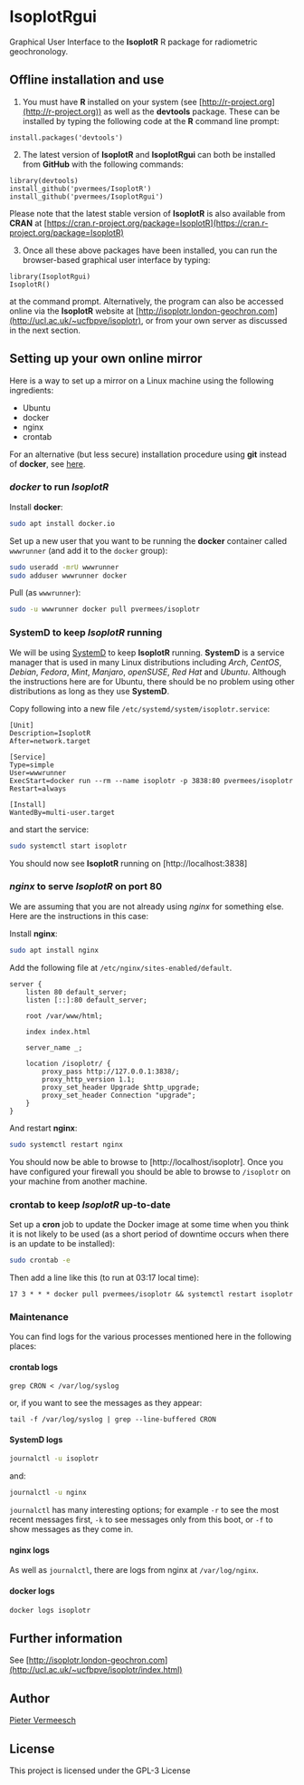 # IsoplotRgui

Graphical User Interface to the **IsoplotR** R package for radiometric
geochronology.

## Offline installation and use

1. You must have **R** installed on your system (see [http://r-project.org](http://r-project.org)) as well as the **devtools** package. These can be installed by typing the following code at the **R** command line prompt:


```
install.packages('devtools')
```

2. The latest version of **IsoplotR** and **IsoplotRgui** can both be installed from **GitHub** with the following commands:

```
library(devtools)
install_github('pvermees/IsoplotR')
install_github('pvermees/IsoplotRgui')
```

Please note that the latest stable version of **IsoplotR** is also
available from **CRAN** at
[https://cran.r-project.org/package=IsoplotR](https://cran.r-project.org/package=IsoplotR)

3. Once all these above packages have been installed, you can run the
browser-based graphical user interface by typing:


```
library(IsoplotRgui)
IsoplotR()
```

at the command prompt. Alternatively, the program can also be accessed
online via the **IsoplotR** website at
[http://isoplotr.london-geochron.com](http://ucl.ac.uk/~ucfbpve/isoplotr),
or from your own server as discussed in the next section.

## Setting up your own online mirror

Here is a way to set up a mirror on a Linux machine using the
following ingredients:

- Ubuntu
- docker
- nginx
- crontab

For an alternative (but less secure) installation procedure using
**git** instead of **docker**, see [here](gitmirror.md).

### *docker* to run *IsoplotR*

Install **docker**:

```sh
sudo apt install docker.io
```

Set up a new user that you want to be running the **docker** container
called `wwwrunner` (and add it to the `docker` group):

```sh
sudo useradd -mrU wwwrunner
sudo adduser wwwrunner docker
```

Pull (as `wwwrunner`):

```sh
sudo -u wwwrunner docker pull pvermees/isoplotr
```

### SystemD to keep *IsoplotR* running

We will be using [SystemD](https:://systemd.io) to keep **IsoplotR**
running. **SystemD** is a service manager that is used in many Linux
distributions including *Arch*, *CentOS*, *Debian*, *Fedora*, *Mint*,
*Manjaro*, *openSUSE*, *Red Hat* and *Ubuntu*. Although the
instructions here are for Ubuntu, there should be no problem using
other distributions as long as they use **SystemD**.

Copy following into a new file `/etc/systemd/system/isoplotr.service`:

```
[Unit]
Description=IsoplotR
After=network.target

[Service]
Type=simple
User=wwwrunner
ExecStart=docker run --rm --name isoplotr -p 3838:80 pvermees/isoplotr
Restart=always

[Install]
WantedBy=multi-user.target
```

and start the service:

```sh
sudo systemctl start isoplotr
```

You should now see **IsoplotR** running on [http://localhost:3838]

### *nginx* to serve *IsoplotR* on port 80

We are assuming that you are not already using *nginx* for
something else. Here are the instructions in this case:

Install **nginx**:

```sh
sudo apt install nginx
```

Add the following file at `/etc/nginx/sites-enabled/default`.

```
server {
    listen 80 default_server;
    listen [::]:80 default_server;

    root /var/www/html;

    index index.html

    server_name _;

    location /isoplotr/ {
        proxy_pass http://127.0.0.1:3838/;
		proxy_http_version 1.1;
		proxy_set_header Upgrade $http_upgrade;
		proxy_set_header Connection "upgrade";
    }
}
```

And restart **nginx**:

```sh
sudo systemctl restart nginx
```

You should now be able to browse to [http://localhost/isoplotr].
Once you have configured your firewall you should be able
to browse to `/isoplotr` on your machine from another machine.

### crontab to keep *IsoplotR* up-to-date

Set up a **cron** job to update the Docker image at some time when you
think it is not likely to be used (as a short period of downtime
occurs when there is an update to be installed):

```sh
sudo crontab -e
```

Then add a line like this (to run at 03:17 local time):

```
17 3 * * * docker pull pvermees/isoplotr && systemctl restart isoplotr
```

### Maintenance

You can find logs for the various processes mentioned here in the
following places:

#### crontab logs

```
grep CRON < /var/log/syslog
```

or, if you want to see the messages as they appear:

```
tail -f /var/log/syslog | grep --line-buffered CRON
```

#### SystemD logs

```sh
journalctl -u isoplotr
```

and:

```sh
journalctl -u nginx
```

`journalctl` has many interesting options; for example `-r` to see
the most recent messages first, `-k` to see messages only from this
boot, or `-f` to show messages as they come in.

#### nginx logs

As well as `journalctl`, there are logs from nginx at `/var/log/nginx`.

#### docker logs

```sh
docker logs isoplotr
```

## Further information

See [http://isoplotr.london-geochron.com](http://ucl.ac.uk/~ucfbpve/isoplotr/index.html)

## Author

[Pieter Vermeesch](http://ucl.ac.uk/~ucfbpve/index.html)

## License

This project is licensed under the GPL-3 License
